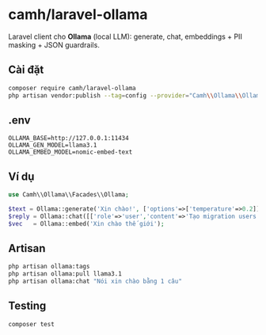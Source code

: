 # camh/laravel-ollama

Laravel client cho **Ollama** (local LLM): generate, chat, embeddings + PII masking + JSON guardrails.

## Cài đặt
```bash
composer require camh/laravel-ollama
php artisan vendor:publish --tag=config --provider="Camh\\Ollama\\OllamaServiceProvider"
```

## .env
```
OLLAMA_BASE=http://127.0.0.1:11434
OLLAMA_GEN_MODEL=llama3.1
OLLAMA_EMBED_MODEL=nomic-embed-text
```

## Ví dụ
```php
use Camh\\Ollama\\Facades\\Ollama;

$text = Ollama::generate('Xin chào!', ['options'=>['temperature'=>0.2]]);
$reply = Ollama::chat([['role'=>'user','content'=>'Tạo migration users']], []);
$vec   = Ollama::embed('Xin chào thế giới');
```

## Artisan
```bash
php artisan ollama:tags
php artisan ollama:pull llama3.1
php artisan ollama:chat "Nói xin chào bằng 1 câu"
```

## Testing
```bash
composer test
```
